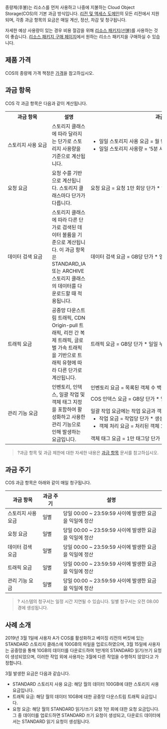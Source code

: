 종량제(후불)는 리소스를 먼저 사용하고 나중에 지불하는 Cloud Object Storage(COS)의 기본 과금 방식입니다. [리전 및 액세스 도메인](https://intl.cloud.tencent.com/document/product/436/6224)의 모든 리전에서 지원되며, 각종 과금 항목의 요금은 매일 계산, 정산, 차감 및 청구됩니다.

자세한 예상 사용량이 있는 경우 비용 절감을 위해 [리소스 패키지(선불)](https://www.tencentcloud.com/document/product/436/54353)를 사용하는 것이 좋습니다. [리소스 패키지 구매 페이지](https://buy.intl.cloud.tencent.com/price/cos?lang=en&pg=)에서 원하는 리소스 패키지을 구매하실 수 있습니다.

## 제품 가격

COS의 종량제 가격 책정은 [가격](https://intl.cloud.tencent.com/pricing/cos)을 참고하십시오.

## 과금 항목

COS 각 과금 항목은 다음과 같이 계산됩니다.
<table>
   <tr>
      <th>과금 항목</th>
      <th>설명</th>
      <th>과금 공식</th>
   </tr>
   <tr>
      <td nowrap="nowrap">스토리지 사용 요금</td>
      <td>스토리지 클래스에 따라 달라지는 단가로 스토리지 사용량을 기준으로 계산됩니다.</td>
      <td nowrap="nowrap"><ul style="margin: 0;"><li>일일 스토리지 사용 요금 = 월 단가 / 30 * 일일 스토리지 사용량</li><li>일일 스토리지 사용량 = ‘5분 사용량’ 합계 / 288(통계 포인트 수)</li></ul></td>
   </tr>
   <tr>
      <td>요청 요금</td>
      <td>요청 수를 기반으로 계산됩니다. 스토리지 클래스마다 단가가 다릅니다.</td>
      <td nowrap="nowrap">요청 요금 = 요청 1만 회당 단가 * 일일 누적 요청 횟수 / 10000</td>
   </tr>
   <tr>
      <td>데이터 검색 요금</td>
      <td>스토리지 클래스에 따라 다른 단가로 검색된 데이터 볼륨을 기준으로 계산됩니다. 이 과금 항목은 STANDARD_IA 또는 ARCHIVE 스토리지 클래스의 데이터를 다운로드할 때 적용됩니다.</td>
      <td nowrap="nowrap">데이터 검색 요금 = GB당 단가 * 일일 검색 데이터 양</td>
   </tr>
   <tr>
      <td>트래픽 요금</td>
      <td>공중망 다운스트림 트래픽, CDN Origin-pull 트래픽, 리전 간 복제 트래픽, 글로벌 가속 트래픽을 기반으로 트래픽 유형에 따라 다른 단가로 계산됩니다.</td>
      <td nowrap="nowrap">트래픽 요금 = GB당 단가 * 일일 누적 트래픽</td>
   </tr>
   <tr>
      <td rowspan=4>관리 기능 요금</td>
      <td rowspan=4>인벤토리, 인덱스, 일괄 작업 및 객체 태그 지정을 포함하여 활성화하고 사용한 관리 기능으로 인해 발생하는 요금입니다.
      <td nowrap="nowrap">인벤토리 요금 = 목록된 객체 수 백만 개당 단가 * 목록된 객체 수/백만 개</td>
   </tr>
   <tr>
      <td nowrap="nowrap">COS 인덱스 요금 = GB당 단가 * 일별 데이터 인덱스 누적량</td>
   </tr>
   <tr>
			<td nowrap="nowrap">일괄 작업 요금에는 작업 요금과 객체 처리 요금이 포함됩니다.<ul style="margin: 0;">
				<li>작업 요금 = 작업당 단가 * 생성된 작업 수 </li><li>객체 처리 요금 = 처리된 객체 1만 개당 단가 * 객체 수/10000</li></ul></td>
   </tr>
   <tr>
			<td nowrap="nowrap">객체 태그 요금 = 1만 태그당 단가 * 태그 수/10000 </td>
   </tr>
</table>


> ?과금 항목 및 과금 제한에 대한 자세한 내용은 [과금 항목](https://intl.cloud.tencent.com/zh/document/product/436/33776) 문서를 참고하십시오.


## 과금 주기

COS 과금 항목은 아래와 같이 매일 청구됩니다.

| 과금 항목       | 과금 주기 | 설명                                   |
| ------------ | -------- | -------------------------------------- |
| 스토리지 사용 요금 | 일별 | 당일 00:00 ~ 23:59:59 사이에 발생한 요금을 익일에 정산       |
| 요청 요금 | 일별 | 당일 00:00 ~ 23:59:59 사이에 발생한 요금을 익일에 정산       |
| 데이터 검색 요금 | 일별 | 당일 00:00 ~ 23:59:59 사이에 발생한 요금을 익일에 정산       |
| 트래픽 요금 | 일별 | 당일 00:00 ~ 23:59:59 사이에 발생한 요금을 익일에 정산       |
| 관리 기능 요금 | 일별 | 당일 00:00 ~ 23:59:59 사이에 발생한 요금을 익일에 정산       |

>? 시스템의 청구서는 일정 시간 지연될 수 있습니다. 일별 청구서는 오전 08:00 경에 생성됩니다.
>

## 사례 소개

2019년 3월 1일에 사용자 A가 COS를 활성화하고 베이징 리전의 버킷에 있는 STANDARD 스토리지 클래스에 100GB의 파일을 업로드하였으며, 3월 15일에 사용자는 공중망을 통해 10GB의 데이터를 다운로드하여 1만개의 STANDARD 읽기/쓰기 요청이 생성되었으며, 이러한 작업 외에 사용자는 3월에 다른 작업을 수행하지 않았다고 가정합니다.

3월 발생한 요금은 다음과 같습니다.
- STANDARD 스토리지 사용 요금: 해당 월의 데이터 100GB에 대한 스토리지 사용 요금입니다.
- 트래픽 요금: 해당 월의 데이터 10GB에 대한 공중망 다운스트림 트래픽 요금입니다.
- 요청 요금: 해당 월의 STANDARD 읽기/쓰기 요청 1만 회에 대한 요청 요금입니다. 그 중 데이터를 업로드하면 STANDARD 쓰기 요청이 생성되고, 다운로드 데이터에서는 STANDARD 읽기 요청이 생성됩니다.


